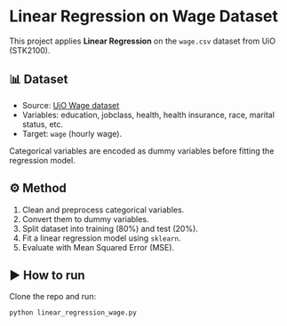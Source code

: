 # Linear Regression on Wage Dataset

This project applies **Linear Regression** on the `wage.csv` dataset from UiO (STK2100).

## 📊 Dataset
- Source: [UiO Wage dataset](https://www.uio.no/studier/emner/matnat/math/STK2100/v25/oblig/wage.csv)  
- Variables: education, jobclass, health, health insurance, race, marital status, etc.  
- Target: `wage` (hourly wage).  

Categorical variables are encoded as dummy variables before fitting the regression model.

## ⚙️ Method
1. Clean and preprocess categorical variables.
2. Convert them to dummy variables.
3. Split dataset into training (80%) and test (20%).
4. Fit a linear regression model using `sklearn`.
5. Evaluate with Mean Squared Error (MSE).

## ▶️ How to run
Clone the repo and run:

```bash
python linear_regression_wage.py
